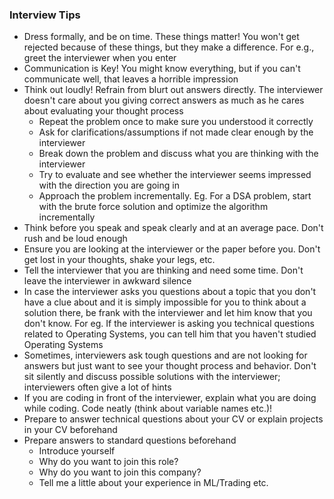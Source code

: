 ### Interview Tips

- Dress formally, and be on time. These things matter! You won't get rejected because of these things, but they make a difference. For e.g., greet the interviewer when you enter
- Communication is Key! You might know everything, but if you can't communicate well, that leaves a horrible impression
- Think out loudly! Refrain from blurt out answers directly. The interviewer doesn't care about you giving correct answers as much as he cares about evaluating your thought process
    * Repeat the problem once to make sure you understood it correctly
    * Ask for clarifications/assumptions if not made clear enough by the interviewer
    * Break down the problem and discuss what you are thinking with the interviewer
    * Try to evaluate and see whether the interviewer seems impressed with the direction you are going in
    * Approach the problem incrementally. Eg. For a DSA problem, start with the brute force solution and optimize the algorithm incrementally
- Think before you speak and speak clearly and at an average pace. Don't rush and be loud enough
- Ensure you are looking at the interviewer or the paper before you. Don't get lost in your thoughts, shake your legs, etc.
- Tell the interviewer that you are thinking and need some time. Don't leave the interviewer in awkward silence
- In case the interviewer asks you questions about a topic that you don't have a clue about and it is simply impossible for you to think about a solution there, be frank with the interviewer and let him know that you don't know. For eg. If the interviewer is asking you technical questions related to Operating Systems, you can tell him that you haven't studied Operating Systems
- Sometimes, interviewers ask tough questions and are not looking for answers but just want to see your thought process and behavior. Don't sit silently and discuss possible solutions with the interviewer; interviewers often give a lot of hints
- If you are coding in front of the interviewer, explain what you are doing while coding. Code neatly (think about variable names etc.)!
- Prepare to answer technical questions about your CV or explain projects in your CV beforehand
- Prepare answers to standard questions beforehand
    * Introduce yourself
    * Why do you want to join this role?
    * Why do you want to join this company?
    * Tell me a little about your experience in ML/Trading etc.
